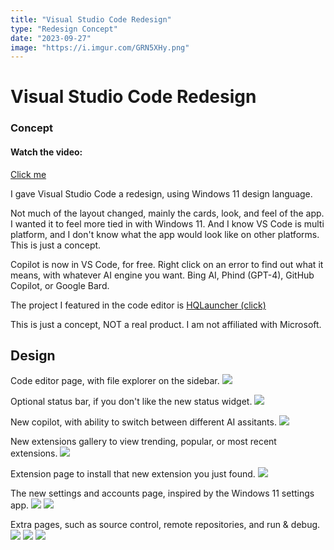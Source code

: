 ```yaml
---
title: "Visual Studio Code Redesign"
type: "Redesign Concept"
date: "2023-09-27"
image: "https://i.imgur.com/GRN5XHy.png"
---
```


# Visual Studio Code Redesign
### Concept

#### Watch the video:
[Click me](https://youtu.be/HrlNTIbo9o4)

I gave Visual Studio Code a redesign, using Windows 11 design language.

Not much of the layout changed, mainly the cards, look, and feel of the app. I wanted it to feel more tied in with Windows 11. And I know VS Code is multi platform, and I don't know what the app would look like on other platforms. This is just a concept.

Copilot is now in VS Code, for free. Right click on an error to find out what it means, with whatever AI engine you want. Bing AI, Phind (GPT-4), GitHub Copilot, or Google Bard.

The project I featured in the code editor is [HQLauncher (click)](/work/hqlauncher)

This is just a concept, NOT a real product.
I am not affiliated with Microsoft.

## Design

Code editor page, with file explorer on the sidebar.
![](https://i.imgur.com/Gg9TT0R.png)

Optional status bar, if you don't like the new status widget.
![](https://i.imgur.com/VN0RNxV.png)

New copilot, with ability to switch between different AI assitants.
![](https://i.imgur.com/4RJWTJU.png)

New extensions gallery to view trending, popular, or most recent extensions.
![](https://i.imgur.com/S2SoJEf.png)

Extension page to install that new extension you just found.
![](https://i.imgur.com/R7Cfi59.png)

The new settings and accounts page, inspired by the Windows 11 settings app.
![](https://i.imgur.com/uerShy8.png)
![](https://i.imgur.com/4zotGRz.png)

Extra pages, such as source control, remote repositories, and run & debug.
![](https://i.imgur.com/q2vMBY7.png)
![](https://i.imgur.com/wYtSYDC.png)
![](https://i.imgur.com/9RmWpFu.png)